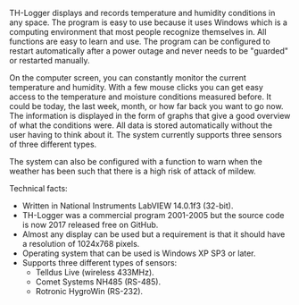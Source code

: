TH-Logger displays and records temperature and humidity conditions in any space.
The program is easy to use because it uses Windows which is a computing environment that most people recognize themselves in. All functions are easy to learn and use. The program can be configured to restart automatically after a power outage and never needs to be "guarded" or restarted manually.

On the computer screen, you can constantly monitor the current temperature and humidity. With a few mouse clicks you can get easy access to the temperature and moisture conditions measured before. It could be today, the last week, month, or how far back you want to go now. The information is displayed in the form of graphs that give a good overview of what the conditions were. All data is stored automatically without the user having to think about it.
The system currently supports three sensors of three different types.

The system can also be configured with a function to warn when the weather has been such that there is a high risk of attack of mildew.

Technical facts:
- Written in National Instruments LabVIEW 14.0.1f3 (32-bit). 
- TH-Logger was a commercial program 2001-2005 but the source code is now 2017 released free on GitHub.
- Almost any display can be used but a requirement is that it should have a resolution of 1024x768 pixels.
- Operating system that can be used is Windows XP SP3 or later.
- Supports three different types of sensors:
	- Telldus Live (wireless 433MHz).
	- Comet Systems NH485 (RS-485).
	- Rotronic HygroWin (RS-232).
